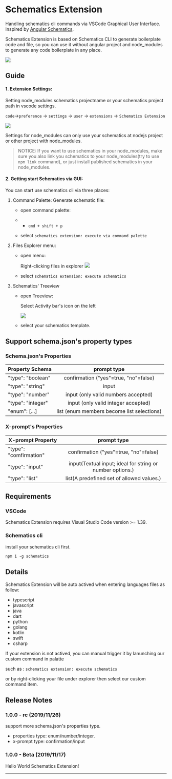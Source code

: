 # Schematics Extension

Handling schematics cli commands via VSCode Graphical User Interface. Inspired by [Angular Schematics](https://marketplace.visualstudio.com/items?itemName=cyrilletuzi.angular-schematics).  

Schematics Extension is based on Schematics CLI to generate boilerplate code and file, so you can use it without angular project and node_modules to generate any code boilerplate in any place.

![](https://i.imgur.com/RdNF1gc.gif)

## Guide

####  1. Extension Settings: 

Setting node_modules schematics projectname or your schematics project path in vscode settings.

 ```code```->```preference``` -> ```settings``` -> ```user``` -> ```extensions``` -> ```Schematics Extension```

![](https://i.imgur.com/4d6ZP1B.png)

Settings for node_modules can only use your schematics at nodejs project or other project with node_modules.

> NOTICE: If you want to use schematics in your node_modules, make sure you also link you schematics to your node_modules(try to use ```npm link``` command), or just install published schematics in your node_modules. 

####  2. Getting start Schematics via GUI: 

You can start use schematics cli via three places:

1. Command Palette: Generate schematic file:

    - open command palette: 
    
    - -   ```cmd + shift + p``` 
    
    -  select ```schematics extension: execute via command palette```

2. Files Explorer menu: 

    - open menu: 
    
        Right-clicking files in explorer
        ![](https://i.imgur.com/2vp3NMa.png)
    - select ```schematics extension: execute schematics```

3. Schematics' Treeview 

    - open Treeview: 
       
       Select Activity bar's icon on the left

       ![](https://i.imgur.com/ytpgLSk.png)
    - select your schematics template.
## Support schema.json's property types

### Schema.json's Properties
| Property Schema   | prompt type    | 
| -------------     |:-------------:| 
| "type": "boolean" | confirmation ("yes"=true, "no"=false) |
| "type": "string" | input |
| "type": "number" | input (only valid numbers accepted)  |
| "type": "integer" | input (only valid integer accepted)  |
| "enum": [...] | list (enum members become list selections)  |
### X-prompt's Properties
| X-prompt Property   | prompt type    | 
| -------------     |:-------------:| 
| "type": "comfirmation" | confirmation ("yes"=true, "no"=false) |
| "type": "input" | input(Textual input; ideal for string or number options.) |
| "type": "list" | list(A predefined set of allowed values.)  |
## Requirements

### VSCode

Schematics Extension requires Visual Studio Code version >= 1.39.

### Schematics cli
install your schematics cli first.

```npm i -g schematics``` 
## Details

Schematics Extension will be auto actived when entering languages files as follow:

- typescript
- javascript
- java
- dart
- python
- golang
- kotlin
- swift
- csharp

If your extension is not actived, you can manual trigger it by lanunching our custom command in palatte 

such as : 
 ```schematics extension: execute schematics```

or by right-clicking your file under explorer then select our custom command item.

## Release Notes

### 1.0.0 - rc (2019/11/26)
support more schema.json's properties type. 
- properties type: enum/number/integer.
- x-prompt type: confirmation/input
### 1.0.0 - Beta (2019/11/17)

Hello World Schematics Extension!

-----------------------------------------------------------------------------------------------------------
